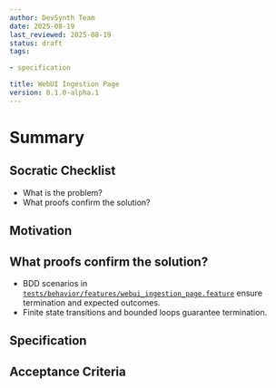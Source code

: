 ```yaml
---
author: DevSynth Team
date: 2025-08-19
last_reviewed: 2025-08-19
status: draft
tags:

- specification

title: WebUI Ingestion Page
version: 0.1.0-alpha.1
---
```


<!--
Required metadata fields:
- author: document author
- date: creation date
- last_reviewed: last review date
- status: draft | review | published
- tags: search keywords
- title: short descriptive name
- version: specification version
-->

# Summary

## Socratic Checklist
- What is the problem?
- What proofs confirm the solution?

## Motivation

## What proofs confirm the solution?
- BDD scenarios in [`tests/behavior/features/webui_ingestion_page.feature`](../../tests/behavior/features/webui_ingestion_page.feature) ensure termination and expected outcomes.
- Finite state transitions and bounded loops guarantee termination.


## Specification

## Acceptance Criteria
